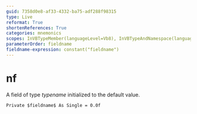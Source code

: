 ```yaml
---
guid: 7358d0e8-af33-4332-ba75-adf288f98315
type: Live
reformat: True
shortenReferences: True
categories: mnemonics
scopes: InVBTypeMember(languageLevel=Vb8), InVBTypeAndNamespace(languageLevel=Vb8)
parameterOrder: fieldname
fieldname-expression: constant("fieldname")
---
```


# nf

A field of type $typename$ initialized to the default value.

```
Private $fieldname$ As Single = 0.0f
```
